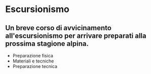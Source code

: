 # Escursionismo
## Un breve corso di avvicinamento all'escursionismo per arrivare preparati alla prossima stagione alpina.

- Preparazione fisica
- Materiali e tecniche
- Preparazione tecnica 
